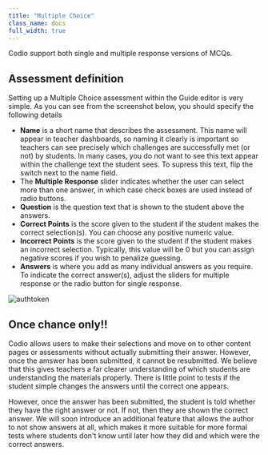 ```yaml
---
title: "Multiple Choice"
class_name: docs
full_width: true
---
```


Codio support both single and multiple response versions of MCQs.

## Assessment definition
Setting up a Multiple Choice assessment within the Guide editor is very simple. As you can see from the screenshot below, you should specify the following details

- **Name** is a short name that describes the assessment. This name will appear in teacher dashboards, so naming it clearly is important so teachers can see precisely which challenges are successfully met (or not) by students. In many cases, you do not want to see this text appear within the challenge text the student sees. To supress this text, flip the switch next to the name field.
- The **Multiple Response** slider indicates whether the user can select more than one answer, in which case check boxes are used instead of radio buttons.
- **Question** is the question text that is shown to the student above the answers.
- **Correct Points** is the score given to the student if the student makes the correct selection(s). You can choose any positive numeric value.
- **Incorrect Points** is the score given to the student if the student makes an incorrect selection. Typically, this value will be 0 but you can assign negative scores if you wish to penalize guessing.
- **Answers** is where you add as many individual answers as you require. To indicate the correct answer(s), adjust the sliders for multiple response or the radio button for single response.

<img alt="authtoken" src="/img/docs/guides/assessment_mcq.png" class="simple"/>

## Once chance only!!
Codio allows users to make their selections and move on to other content pages or assessments without actually submitting their answer. However, once the amswer has been submitted, it cannot be resubmitted. We believe that this gives teachers a far clearer understanding of which students are understanding the materials properly. There is little point to tests if the student simple changes the answers until the correct one appears.

However, once the answer has been submitted, the student is told whether they have the right answer or not. If not, then they are shown the correct answer. We will soon introduce an additional feature that allows the author to not show answers at all, which makes it more suitable for more formal tests where students don't know until later how they did and which were the correct answers.


